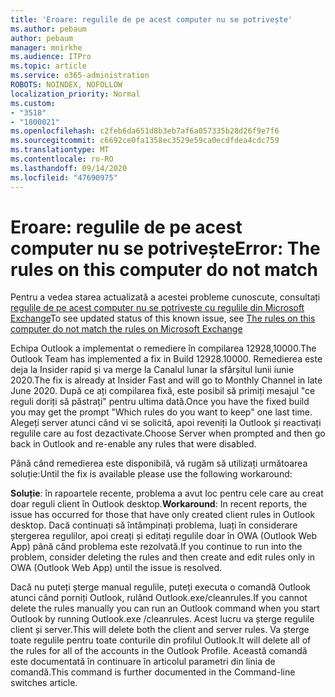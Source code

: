 ```yaml
---
title: 'Eroare: regulile de pe acest computer nu se potrivește'
ms.author: pebaum
author: pebaum
manager: mnirkhe
ms.audience: ITPro
ms.topic: article
ms.service: o365-administration
ROBOTS: NOINDEX, NOFOLLOW
localization_priority: Normal
ms.custom:
- "3518"
- "1800021"
ms.openlocfilehash: c2feb6da651d8b3eb7af6a057335b28d26f9e7f6
ms.sourcegitcommit: c6692ce0fa1358ec3529e59ca0ecdfdea4cdc759
ms.translationtype: MT
ms.contentlocale: ro-RO
ms.lasthandoff: 09/14/2020
ms.locfileid: "47690975"
---
```

# <a name="error-the-rules-on-this-computer-do-not-match"></a><span data-ttu-id="89d85-102">Eroare: regulile de pe acest computer nu se potrivește</span><span class="sxs-lookup"><span data-stu-id="89d85-102">Error: The rules on this computer do not match</span></span>

<span data-ttu-id="89d85-103">Pentru a vedea starea actualizată a acestei probleme cunoscute, consultați [regulile de pe acest computer nu se potrivește cu regulile din Microsoft Exchange](https://support.office.com/article/d032e037-b224-429e-b325-633afde9b5f0)</span><span class="sxs-lookup"><span data-stu-id="89d85-103">To see updated status of this known issue, see [The rules on this computer do not match the rules on Microsoft Exchange](https://support.office.com/article/d032e037-b224-429e-b325-633afde9b5f0)</span></span>

<span data-ttu-id="89d85-104">Echipa Outlook a implementat o remediere în compilarea 12928,10000.</span><span class="sxs-lookup"><span data-stu-id="89d85-104">The Outlook Team has implemented a fix in Build 12928.10000.</span></span> <span data-ttu-id="89d85-105">Remedierea este deja la Insider rapid și va merge la Canalul lunar la sfârșitul lunii iunie 2020.</span><span class="sxs-lookup"><span data-stu-id="89d85-105">The fix is already at Insider Fast and will go to Monthly Channel in late June 2020.</span></span> <span data-ttu-id="89d85-106">După ce ați compilarea fixă, este posibil să primiți mesajul "ce reguli doriți să păstrați" pentru ultima dată.</span><span class="sxs-lookup"><span data-stu-id="89d85-106">Once you have the fixed build you may get the prompt "Which rules do you want to keep" one last time.</span></span> <span data-ttu-id="89d85-107">Alegeți server atunci când vi se solicită, apoi reveniți la Outlook și reactivați regulile care au fost dezactivate.</span><span class="sxs-lookup"><span data-stu-id="89d85-107">Choose Server when prompted and then go back in Outlook and re-enable any rules that were disabled.</span></span>

<span data-ttu-id="89d85-108">Până când remedierea este disponibilă, vă rugăm să utilizați următoarea soluție:</span><span class="sxs-lookup"><span data-stu-id="89d85-108">Until the fix is available please use the following workaround:</span></span>

<span data-ttu-id="89d85-109">**Soluție**: în rapoartele recente, problema a avut loc pentru cele care au creat doar reguli client în Outlook desktop.</span><span class="sxs-lookup"><span data-stu-id="89d85-109">**Workaround**: In recent reports, the issue has occurred for those that have only created client rules in Outlook desktop.</span></span> <span data-ttu-id="89d85-110">Dacă continuați să întâmpinați problema, luați în considerare ștergerea regulilor, apoi creați și editați regulile doar în OWA (Outlook Web App) până când problema este rezolvată.</span><span class="sxs-lookup"><span data-stu-id="89d85-110">If you continue to run into the problem, consider deleting the rules and then create and edit rules only in OWA (Outlook Web App) until the issue is resolved.</span></span>

<span data-ttu-id="89d85-111">Dacă nu puteți șterge manual regulile, puteți executa o comandă Outlook atunci când porniți Outlook, rulând Outlook.exe/cleanrules.</span><span class="sxs-lookup"><span data-stu-id="89d85-111">If you cannot delete the rules manually you can run an Outlook command when you start Outlook by running Outlook.exe /cleanrules.</span></span> <span data-ttu-id="89d85-112">Acest lucru va șterge regulile client și server.</span><span class="sxs-lookup"><span data-stu-id="89d85-112">This will delete both the client and server rules.</span></span> <span data-ttu-id="89d85-113">Va șterge toate regulile pentru toate conturile din profilul Outlook.</span><span class="sxs-lookup"><span data-stu-id="89d85-113">It will delete all of the rules for all of the accounts in the Outlook Profile.</span></span> <span data-ttu-id="89d85-114">Această comandă este documentată în continuare în articolul parametri din linia de comandă.</span><span class="sxs-lookup"><span data-stu-id="89d85-114">This command is further documented in the Command-line switches article.</span></span>

